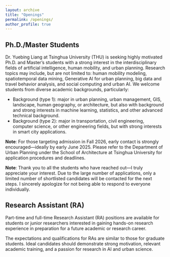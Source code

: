 ```yaml
---
layout: archive
title: "Openings"
permalink: /openings/
author_profile: true
---
```


## Ph.D./Master Students
Dr. Yuebing Liang at Tsinghua University (THU) is seeking highly motivated Ph.D. and Master’s students with a strong interest in the interdisciplinary fields of artificial intelligence, human mobility, and urban planning. Research topics may include, but are not limited to: human mobility modeling, spatiotemporal data mining, Generative AI for urban planning, big data and travel behavior analysis, and social computing and urban AI. We welcome students from diverse academic backgrounds, particularly:
* Background (type 1): major in urban planning, urban management, GIS, landscape, human geography, or architecture, but also with background and strong interests in machine learning, statistics, and other advanced technical background.
* Background (type 2): major in transportation, civil engineering, computer science, or other engineering fields, but with strong interests in smart city applications.

**Note**: For those targeting admission in Fall 2026, early contact is strongly encouraged—ideally by early June 2025. Please refer to the Department of Urban Planning under the School of Architecture at Tsinghua University for application procedures and deadlines. 

**Note**: Thank you to all the students who have reached out—I truly appreciate your interest. Due to the large number of applications, only a limited number of shortlisted candidates will be contacted for the next steps. I sincerely apologize for not being able to respond to everyone individually.

## Research Assistant (RA)
Part-time and full-time Research Assistant (RA) positions are available for students or junior researchers interested in gaining hands-on research experience in preparation for a future academic or research career.

The expectations and qualifications for RAs are similar to those for graduate students. Ideal candidates should demonstrate strong motivation, relevant academic training, and a passion for research in AI and urban science.
